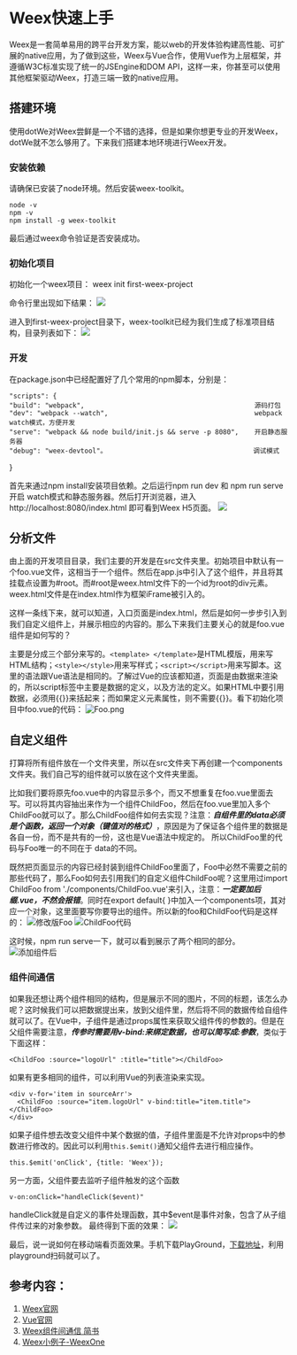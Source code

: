 # Weex快速上手
Weex是一套简单易用的跨平台开发方案，能以web的开发体验构建高性能、可扩展的native应用，为了做到这些，Weex与Vue合作，使用Vue作为上层框架，并遵循W3C标准实现了统一的JSEngine和DOM API，这样一来，你甚至可以使用其他框架驱动Weex，打造三端一致的native应用。

## 搭建环境
使用dotWe对Weex尝鲜是一个不错的选择，但是如果你想更专业的开发Weex，dotWe就不怎么够用了。下来我们搭建本地环境进行Weex开发。

### 安装依赖
请确保已安装了node环境。然后安装weex-toolkit。
	
	node -v
	npm -v
	npm install -g weex-toolkit
	
最后通过weex命令验证是否安装成功。

### 初始化项目
初始化一个weex项目：
	weex init first-weex-project
	
命令行里出现如下结果：
![](https://github.com/DangDangHellen/weex1/blob/master/test.png)










进入到first-weex-project目录下，weex-toolkit已经为我们生成了标准项目结构，目录列表如下：
![](https://github.com/DangDangHellen/weex1/blob/master/test1.png)

### 开发
在package.json中已经配置好了几个常用的npm脚本，分别是：
	
	"scripts": {
    "build": "webpack",               	                          源码打包
    "dev": "webpack --watch",                                     webpack watch模式，方便开发    
    "serve": "webpack && node build/init.js && serve -p 8080",    开启静态服务器
    "debug": "weex-devtool"。                                     调试模式
  }
  
首先来通过npm install安装项目依赖。之后运行npm run dev 和 npm run serve开启 watch模式和静态服务器。然后打开浏览器，进入http://localhost:8080/index.html 即可看到Weex H5页面。
![](https://github.com/DangDangHellen/weex1/blob/master/result.png)





## 分析文件

由上面的开发项目目录，我们主要的开发是在src文件夹里。初始项目中默认有一个foo.vue文件，这相当于一个组件。然后在app.js中引入了这个组件，并且将其挂载点设置为#root。而#root是weex.html文件下的一个id为root的div元素。weex.html文件是在index.html作为框架iFrame被引入的。

这样一条线下来，就可以知道，入口页面是index.html，然后是如何一步步引入到我们自定义组件上，并展示相应的内容的。那么下来我们主要关心的就是foo.vue组件是如何写的？


主要是分成三个部分来写的。`<template> </template>`是HTML模版，用来写HTML结构；`<style></style>`用来写样式；`<script></script>`用来写脚本。这里的语法跟Vue语法是相同的。了解过Vue的应该都知道，页面是由数据来渲染的，所以script标签中主要是数据的定义，以及方法的定义。如果HTML中要引用数据，必须用{{}}来括起来；而如果定义元素属性，则不需要{{}}。看下初始化项目中foo.vue的代码：
![Foo.png](https://github.com/DangDangHellen/weex1/blob/master/Foo.png)


## 自定义组件

打算将所有组件放在一个文件夹里，所以在src文件夹下再创建一个components文件夹。我们自己写的组件就可以放在这个文件夹里面。

比如我们要将原先foo.vue中的内容显示多个，而又不想重复在foo.vue里面去写。可以将其内容抽出来作为一个组件ChildFoo，然后在foo.vue里加入多个ChildFoo就可以了。那么ChildFoo组件如何去实现？注意：***自组件里的data必须是个函数，返回一个对象（键值对的格式）***，原因是为了保证各个组件里的数据是各自一份，而不是共有的一份，这也是Vue语法中规定的。
所以ChildFoo里的代码与Foo唯一的不同在于 data的不同。

既然把页面显示的内容已经封装到组件ChildFoo里面了，Foo中必然不需要之前的那些代码了，那么Foo如何去引用我们的自定义组件ChildFoo呢？这里用过import ChildFoo from './components/ChildFoo.vue'来引入，注意：***一定要加后缀.vue，不然会报错***。同时在export default{ }中加入一个components项，其对应一个对象，这里面要写你要导出的组件。所以新的foo和ChildFoo代码是这样的：
![修改版Foo](https://github.com/DangDangHellen/weex1/blob/master/fooVue.png)
![ChildFoo代码](https://github.com/DangDangHellen/weex1/blob/master/ChildFoo.png)


这时候，npm run serve一下，就可以看到展示了两个相同的部分。
![添加组件后](https://github.com/DangDangHellen/weex1/blob/master/result1.png)

### 组件间通信

如果我还想让两个组件相同的结构，但是展示不同的图片，不同的标题，该怎么办呢？这时候我们可以把数据提出来，放到父组件里，然后将不同的数据传给自组件就可以了。在Vue中，子组件是通过props属性来获取父组件传的参数的。但是在父组件需要注意，***传参时需要用v-bind:来绑定数据，也可以简写成:参数***，类似于下面这样：
	
	<ChildFoo :source="logoUrl" :title="title"></ChildFoo>
	
如果有更多相同的组件，可以利用Vue的列表渲染来实现。

	<div v-for='item in sourceArr'>
      <ChildFoo :source="item.logoUrl" v-bind:title="item.title"></ChildFoo>
    </div>

如果子组件想去改变父组件中某个数据的值，子组件里面是不允许对props中的参数进行修改的。因此可以利用`this.$emit()`通知父组件去进行相应操作。

	this.$emit('onClick', {title: 'Weex'});

另一方面，父组件要去监听子组件触发的这个函数

	v-on:onClick="handleClick($event)"
handleClick就是自定义的事件处理函数，其中$event是事件对象，包含了从子组件传过来的对象参数。
最终得到下面的效果：
![](https://github.com/DangDangHellen/weex1/blob/master/Weex.png)

最后，说一说如何在移动端看页面效果。手机下载PlayGround，[下载地址](http://weex.apache.org/cn/playground.html)，利用playground扫码就可以了。


## 参考内容：
1. [Weex官网](http://weex.apache.org/cn/guide/index.html)
2. [Vue官网](https://cn.vuejs.org/v2/guide/)
3. [Weex组件间通信 简书](http://www.jianshu.com/p/3f61b0a1a530)
4. [Weex小例子-WeexOne](https://github.com/dodola/WeexOne)















